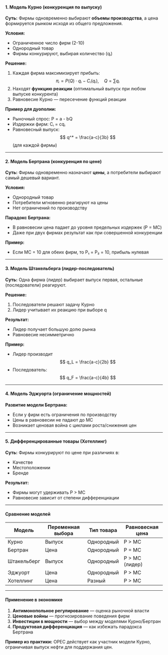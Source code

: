 #### **1. Модель Курно (конкуренция по выпуску)**
**Суть:** Фирмы одновременно выбирают **объемы производства**, а цена формируется рынком исходя из общего предложения.

**Условия:**
- Ограниченное число фирм (2-10)
- Однородный товар
- Фирмы конкурируют, выбирая количество (qᵢ)

**Решение:**
1. Каждая фирма максимизирует прибыть:
   $$ πᵢ = P(Q) \cdot qᵢ - Cᵢ(qᵢ), \quad Q = \sum qᵢ $$
2. Находят **функцию реакции** (оптимальный выпуск при любом выпуске конкурента)
3. Равновесие Курно — пересечение функций реакции

**Пример для дуополии:**
- Рыночный спрос: P = a - bQ
- Издержки фирм: Cᵢ = cqᵢ
- Равновесный выпуск: $$ q^* = \frac{a-c}{3b} $$ (для каждой фирмы)

---

#### **2. Модель Бертрана (конкуренция по цене)**
**Суть:** Фирмы одновременно назначают **цены**, а потребители выбирают самый дешевый вариант.

**Условия:**
- Однородный товар
- Потребители мгновенно реагируют на цены
- Нет ограничений по производству

**Парадокс Бертрана:**
- В равновесии цена падает до уровня предельных издержек (P = MC)
- Даже при двух фирмах результат как при совершенной конкуренции

**Пример:**
- Если MC = 10 для обеих фирм, то P₁ = P₂ = 10, прибыль нулевая

---

#### **3. Модель Штакельберга (лидер-последователь)**
**Суть:** Одна фирма (лидер) выбирает выпуск первая, остальные (последователи) реагируют.

**Решение:**
1. Последователи решают задачу Курно
2. Лидер учитывает их реакцию при выборе q

**Результат:**
- Лидер получает большую долю рынка
- Равновесие несимметрично

**Пример:**
- Лидер производит $$ q_L = \frac{a-c}{2b} $$
- Последователь: $$ q_F = \frac{a-c}{4b} $$

---

#### **4. Модель Эджуорта (ограничение мощностей)**
**Развитие модели Бертрана:**
- Если у фирм есть ограничения по производству
- Цены в равновесии не падают до MC
- Возникает ценовая война с циклами роста/снижения цен

---

#### **5. Дифференцированные товары (Хотеллинг)**
**Суть:** Фирмы конкурируют по цене при различиях в:
- Качестве
- Местоположении
- Бренде

**Результат:**
- Фирмы могут удерживать P > MC
- Равновесие зависит от степени дифференциации

---

#### **Сравнение моделей**
| Модель       | Переменная выбора | Тип товара | Равновесная цена |
|--------------|-------------------|------------|------------------|
| Курно        | Выпуск            | Однородный | P > MC           |
| Бертран      | Цена              | Однородный | P = MC           |
| Штакельберг  | Выпуск            | Однородный | P > MC (лидер)   |
| Эджуорт      | Цена              | Однородный | P > MC           |
| Хотеллинг    | Цена              | Разный     | P > MC           |
---

#### **Применение в экономике**
1. **Антимонопольное регулирование** — оценка рыночной власти
2. **Ценовые войны** — прогнозирование поведения фирм
3. **Инвестиции в мощности** — выбор между моделями Курно/Бертран
4. **Продуктовая дифференциация** — как избежать парадокса Бертрана

**Пример из практики:** OPEC действует как участник модели Курно, ограничивая выпуск нефти для поддержания цен.